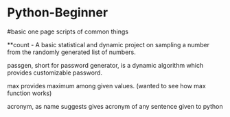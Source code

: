 # Python-Beginner
#basic one page scripts of common things

**count - A basic statistical and dynamic project on sampling a number from the randomly generated list of numbers.

passgen, short for password generator, is a dynamic algorithm which provides customizable password.

max provides maximum among given values. (wanted to see how max function works)

acronym, as name suggests gives acronym of any sentence given to python

